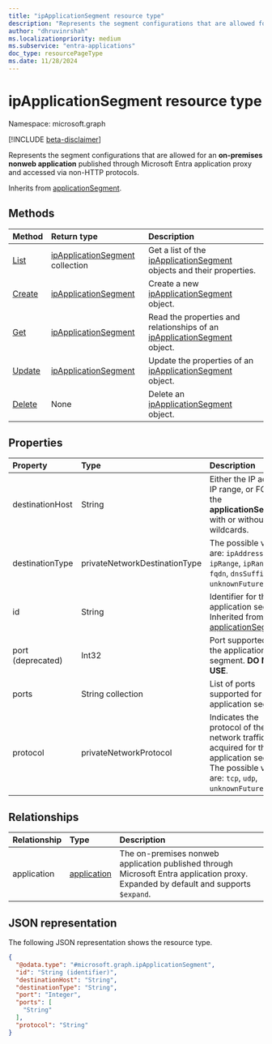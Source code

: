 ```yaml
---
title: "ipApplicationSegment resource type"
description: "Represents the segment configurations that are allowed for an on-premises nonweb application published through Microsoft Entra application proxy."
author: "dhruvinrshah"
ms.localizationpriority: medium
ms.subservice: "entra-applications"
doc_type: resourcePageType
ms.date: 11/28/2024
---
```


# ipApplicationSegment resource type

Namespace: microsoft.graph

[!INCLUDE [beta-disclaimer](../../includes/beta-disclaimer.md)]

Represents the segment configurations that are allowed for an **on-premises nonweb application** published through Microsoft Entra application proxy and accessed via non-HTTP protocols.


Inherits from [applicationSegment](../resources/applicationsegment.md).

## Methods
|Method|Return type|Description|
|:---|:---|:---|
|[List](../api/onpremisespublishingprofile-list-applicationsegments.md)|[ipApplicationSegment](../resources/ipapplicationsegment.md) collection|Get a list of the [ipApplicationSegment](../resources/ipapplicationsegment.md) objects and their properties.|
|[Create](../api/onpremisespublishingprofile-post-applicationsegments.md)|[ipApplicationSegment](../resources/ipapplicationsegment.md)|Create a new [ipApplicationSegment](../resources/ipapplicationsegment.md) object.|
|[Get](../api/ipapplicationsegment-get.md)|[ipApplicationSegment](../resources/ipapplicationsegment.md)|Read the properties and relationships of an [ipApplicationSegment](../resources/ipapplicationsegment.md) object.|
|[Update](../api/ipapplicationsegment-update.md)|[ipApplicationSegment](../resources/ipapplicationsegment.md)|Update the properties of an [ipApplicationSegment](../resources/ipapplicationsegment.md) object.|
|[Delete](../api/onpremisespublishingprofile-delete-applicationsegments.md)|None|Delete an [ipApplicationSegment](../resources/ipapplicationsegment.md) object.|

## Properties
|Property|Type|Description|
|:---|:---|:---|
|destinationHost|String|Either the IP address, IP range, or FQDN of the **applicationSegment**, with or without wildcards.|
|destinationType|privateNetworkDestinationType|The possible values are: `ipAddress`, `ipRange`, `ipRangeCidr`, `fqdn`, `dnsSuffix`, `unknownFutureValue`.|
|id|String|Identifier for the application segment. Inherited from [applicationSegment](../resources/applicationsegment.md).|
|port (deprecated)|Int32|Port supported for the application segment. **DO NOT USE**.|
|ports|String collection|List of ports supported for the application segment.|
|protocol|privateNetworkProtocol|Indicates the protocol of the network traffic acquired for the application segment. The possible values are: `tcp`, `udp`, `unknownFutureValue`.|

## Relationships
|Relationship|Type|Description|
|:---|:---|:---|
|application|[application](../resources/application.md)|The on-premises nonweb application published through Microsoft Entra application proxy. Expanded by default and supports `$expand`.|

## JSON representation
The following JSON representation shows the resource type.
<!-- {
  "blockType": "resource",
  "keyProperty": "id",
  "@odata.type": "microsoft.graph.ipApplicationSegment",
  "baseType": "microsoft.graph.applicationSegment",
  "openType": false
}
-->
``` json
{
  "@odata.type": "#microsoft.graph.ipApplicationSegment",
  "id": "String (identifier)",
  "destinationHost": "String",
  "destinationType": "String",
  "port": "Integer",
  "ports": [
    "String"
  ],
  "protocol": "String"
}
```

